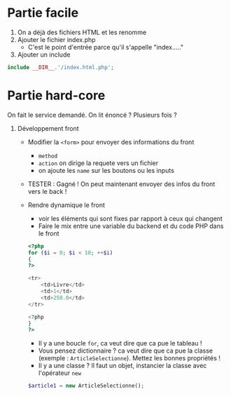 # Partie facile

1. On a déjà des fichiers HTML et les renomme
2. Ajouter le fichier index.php
    - C'est le point d'entrée parce qu'il s'appelle "index....."
3. Ajouter un include
```php
include __DIR__.'/index.html.php';
```
# Partie hard-core

On fait le service demandé. On lit énoncé ? Plusieurs fois ?

1. Développement front
    - Modifier la `<form>` pour envoyer des informations du front
        - `method`
        - `action` on dirige la requete vers un fichier
        - on ajoute les `name` sur les boutons ou les inputs
    - TESTER : Gagné ! On peut maintenant envoyer des infos du front vers le back !
    - Rendre dynamique le front
        - voir les éléments qui sont fixes par rapport à ceux qui changent
        - Faire le mix entre une variable du backend et du code PHP dans le front

        ```php
        <?php
        for ($i = 0; $i < 10; ++$i)
        {
        ?>

        <tr>
            <td>Livre</td>
            <td>1</td>
            <td>250.0</td>
        </tr>

        <?php
        }
        ?>
        ```
        - Il y a une boucle `for`, ca veut dire que ca pue le tableau !
        - Vous pensez dictionnaire ? ca veut dire que ca pue la classe (exemple : `ArticleSelectionne`). Mettez les bonnes propriétés !
        - Il y a une classe ? Il faut un objet, instancier la classe avec l'opérateur `new`
        ```php
        $article1 = new ArticleSelectionne();
        ```